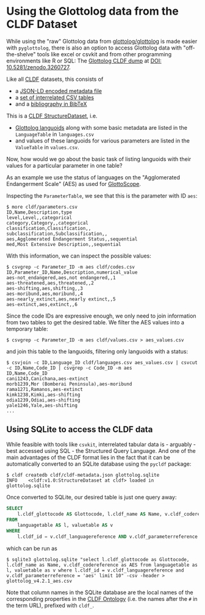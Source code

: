 # Using the Glottolog data from the CLDF Dataset

While using the "raw" Glottolog data from [glottolog/glottolog](https://github.com/glottolog/glottolog) is made easier with `pyglottolog`,
there is also an option to access Glottolog data with "off-the-shelve" tools
like excel or csvkit and from other programming environments like R or SQL: 
The [Glottolog CLDF dump](https://doi.org/10.5281/zenodo.3260727) at [DOI: 10.5281/zenodo.3260727](https://doi.org/10.5281/zenodo.3260727).

Like all [CLDF](https://cldf.cld.org) datasets, this consists of
- a [JSON-LD encoded metadata file](https://github.com/glottolog/glottolog-cldf/blob/master/cldf/cldf-metadata.json)
- a [set of interrelated CSV tables](https://github.com/glottolog/glottolog-cldf/tree/master/cldf)
- and a [bibliography in BibTeX](https://github.com/glottolog/glottolog-cldf/blob/master/cldf/sources.bib)

This is a [CLDF StructureDataset](https://github.com/cldf/cldf/tree/master/modules/StructureDataset), i.e. 
- [Glottolog languoids](https://glottolog.org/meta/glossary#Languoid) along with some basic metadata are listed in the `LanguageTable` in `languages.csv`
- and values of these languoids for various parameters are listed in the `ValueTable` in `values.csv`.

Now, how would we go about the basic task of listing languoids with their values for a particular parameter in one table?

As an example we use the status of languages on the "Agglomerated Endangerment Scale" (AES) as used for [GlottoScope](https://glottolog.org/langdoc/status).

Inspecting the `ParameterTable`, we see that this is the parameter with ID `aes`:
```shell script
$ more cldf/parameters.csv 
ID,Name,Description,type
level,Level,,categorical
category,Category,,categorical
classification,Classification,,
subclassification,Subclassification,,
aes,Agglomerated Endangerment Status,,sequential
med,Most Extensive Description,,sequential
```

With this information, we can inspect the possible values:
```shell script
$ csvgrep -c Parameter_ID -m aes cldf/codes.csv 
ID,Parameter_ID,Name,Description,numerical_value
aes-not_endangered,aes,not endangered,,1
aes-threatened,aes,threatened,,2
aes-shifting,aes,shifting,,3
aes-moribund,aes,moribund,,4
aes-nearly_extinct,aes,nearly extinct,,5
aes-extinct,aes,extinct,,6
```

Since the code IDs are expressive enough, we only need to join information from two tables to get the desired table. We filter the AES values into a temporary table:
```shell script
$ csvgrep -c Parameter_ID -m aes cldf/values.csv > aes_values.csv
```
and join this table to the languoids, filtering only languoids with a status:
```shell script
$ csvjoin -c ID,Language_ID cldf/languages.csv aes_values.csv | csvcut -c ID,Name,Code_ID | csvgrep -c Code_ID -m aes
ID,Name,Code_ID
cani1243,Canichana,aes-extinct
morb1239,Mor (Bomberai Peninsula),aes-moribund
rama1271,Ramanos,aes-extinct
kimk1238,Kimki,aes-shifting
odia1239,Odiai,aes-shifting
yale1246,Yale,aes-shifting
...
```


## Using SQLite to access the CLDF data

While feasible with tools like `csvkit`, interrelated tabular data is - arguably - best accessed using SQL - the Structured Query Language.
And one of the main advantages of the CLDF format lies in the fact that
it can be automatically converted to an SQLite database using the
`pycldf` package:

```shell script
$ cldf createdb cldf/cldf-metadata.json glottolog.sqlite
INFO    <cldf:v1.0:StructureDataset at cldf> loaded in glottolog.sqlite
```

Once converted to SQLite, our desired table is just one query away:
```sql
SELECT
    l.cldf_glottocode AS Glottocode, l.cldf_name AS Name, v.cldf_codereference AS AES
FROM 
    languagetable AS l, valuetable AS v
WHERE
    l.cldf_id = v.cldf_languagereference AND v.cldf_parameterreference = 'aes'
```
which can be run as
```shell script
$ sqlite3 glottolog.sqlite "select l.cldf_glottocode as Glottocode, l.cldf_name as Name, v.cldf_codereference as AES from languagetable as l, valuetable as v where l.cldf_id = v.cldf_languagereference and v.cldf_parameterreference = 'aes' limit 10" -csv -header > glottolog_v4.2.1_aes.csv
```

Note that column names in the SQLite database are the local names of the
corresponding properties in the [CLDF Ontology](https://cldf.clld.org/v1.0/terms.rdf) (i.e. the names after the `#` in the term URL), prefixed with `cldf_`.